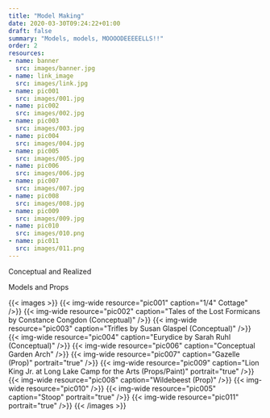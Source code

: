 ```yaml
---
title: "Model Making"
date: 2020-03-30T09:24:22+01:00
draft: false
summary: "Models, models, MOOOODEEEEELLS!!"
order: 2
resources:
- name: banner
  src: images/banner.jpg
- name: link_image
  src: images/link.jpg
- name: pic001
  src: images/001.jpg
- name: pic002
  src: images/002.jpg
- name: pic003
  src: images/003.jpg
- name: pic004
  src: images/004.jpg
- name: pic005
  src: images/005.jpg
- name: pic006
  src: images/006.jpg
- name: pic007
  src: images/007.jpg
- name: pic008
  src: images/008.jpg
- name: pic009
  src: images/009.jpg
- name: pic010
  src: images/010.png
- name: pic011
  src: images/011.png
---
```

Conceptual and Realized 

Models and Props

{{< images >}}
{{< img-wide resource="pic001" caption="1/4\" Cottage" />}}
{{< img-wide resource="pic002" caption="Tales of the Lost Formicans by Constance Congdon (Conceptual)" />}}
{{< img-wide resource="pic003" caption="Trifles by Susan Glaspel (Conceptual)" />}}
{{< img-wide resource="pic004" caption="Eurydice by Sarah Ruhl (Conceptual)" />}}
{{< img-wide resource="pic006" caption="Conceptual Garden Arch" />}}
{{< img-wide resource="pic007" caption="Gazelle (Prop)" portrait="true" />}}
{{< img-wide resource="pic009" caption="Lion King Jr. at Long Lake Camp for the Arts (Props/Paint)" portrait="true" />}}
{{< img-wide resource="pic008" caption="Wildebeest (Prop)" />}}
{{< img-wide resource="pic010" />}}
{{< img-wide resource="pic005" caption="Stoop" portrait="true" />}}
{{< img-wide resource="pic011" portrait="true" />}}
{{< /images >}}
